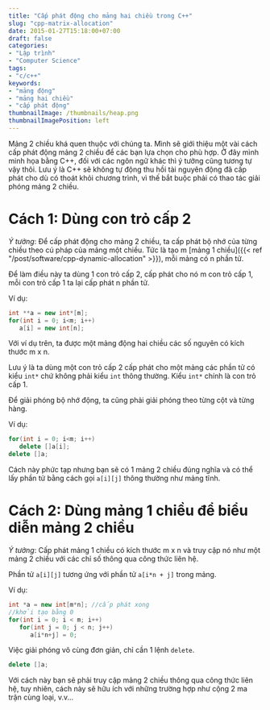 ```yaml
---
title: "Cấp phát động cho mảng hai chiều trong C++"
slug: "cpp-matrix-allocation"
date: 2015-01-27T15:18:00+07:00
draft: false
categories:
- "Lập trình"
- "Computer Science"
tags:
- "c/c++"
keywords:
- "mảng động"
- "mảng hai chiều"
- "cấp phát động"
thumbnailImage: /thumbnails/heap.png
thumbnailImagePosition: left
---
```


Mảng 2 chiều khá quen thuộc với chúng ta. Mình sẽ giới thiệu một vài cách cấp phát động mảng 2 chiều để các bạn lựa chọn cho phù hợp. Ở đây mình minh họa bằng C++, đối với các ngôn ngữ khác thì ý tưởng cũng tương tự vậy thôi. Lưu ý là C++ sẽ không tự động thu hồi tài nguyên động đã cấp phát cho dù có thoát khỏi chương trình, vì thế bắt buộc phải có thao tác giải phóng mảng 2 chiều.

<!--more-->

# Cách 1: Dùng con trỏ cấp 2

*Ý tưởng*: Để cấp phát động cho mảng 2 chiều, ta cấp phát bộ nhớ của từng chiều theo cú pháp của mảng một chiều. Tức là tạo m [mảng 1 chiều]({{< ref "/post/software/cpp-dynamic-allocation" >}}), mỗi mảng có n phần tử.

Để làm điều này ta dùng 1 con trỏ cấp 2, cấp phát cho nó m con trỏ cấp 1, mỗi con trỏ cấp 1 ta lại cấp phát n phần tử.

Ví dụ:

```cpp
int **a = new int*[m];
for(int i = 0; i<m; i++)
   a[i] = new int[n];
```

Với ví dụ trên, ta được một mảng động hai chiều các số nguyên có kích thước m x n.

Lưu ý là ta dùng một con trỏ cấp 2 cấp phát cho một mảng các phần tử có kiểu `int*` chứ không phải kiểu `int` thông thường. Kiểu `int*` chính là con trỏ cấp 1.

Để giải phóng bộ nhớ động, ta cũng phải giải phóng theo từng cột và từng hàng.

Ví dụ:

```cpp
for(int i = 0; i<m; i++)
   delete []a[i];
delete []a;
```

Cách này phức tạp nhưng bạn sẽ có 1 mảng 2 chiều đúng nghĩa và có thể lấy phần tử bằng cách gọi `a[i][j]` thông thường như mảng tĩnh.

# Cách 2: Dùng mảng 1 chiều để biểu diễn mảng 2 chiều

*Ý tưởng*: Cấp phát mảng 1 chiều có kích thước m x n và truy cập nó như một mảng 2 chiều với các chỉ số thông qua công thức liên hệ.

Phần tử `a[i][j]` tương ứng với phần tử `a[i*n + j]` trong mảng.

Ví dụ:

```cpp
int *a = new int[m*n]; //cấp phát xong
//khởi tạo bằng 0
for(int i = 0; i < m; i++)
   for(int j = 0; j < n; j++)
      a[i*n+j] = 0;
```

Việc giải phóng vô cùng đơn giản, chỉ cần 1 lệnh `delete`.

```cpp
delete []a;
```

Với cách này bạn sẽ phải truy cập mảng 2 chiều thông qua công thức liên hệ, tuy nhiên, cách này sẽ hữu ích với những trường hợp như cộng 2 ma trận cùng loại, v.v...